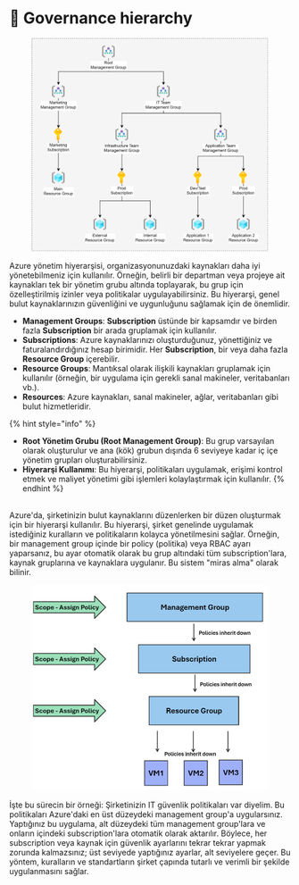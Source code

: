 # 👑 Governance hierarchy

<figure><img src="../.gitbook/assets/1705731815375.png" alt=""><figcaption></figcaption></figure>

Azure yönetim hiyerarşisi, organizasyonunuzdaki kaynakları daha iyi yönetebilmeniz için kullanılır. Örneğin, belirli bir departman veya projeye ait kaynakları tek bir yönetim grubu altında toplayarak, bu grup için özelleştirilmiş izinler veya politikalar uygulayabilirsiniz. Bu hiyerarşi, genel bulut kaynaklarınızın güvenliğini ve uygunluğunu sağlamak için de önemlidir.

* **Management Groups**: **Subscription** üstünde bir kapsamdır ve birden fazla **Subscription** bir arada gruplamak için kullanılır.
* **Subscriptions**: Azure kaynaklarınızı oluşturduğunuz, yönettiğiniz ve faturalandırdığınız hesap birimidir. Her **Subscription**, bir veya daha fazla **Resource Group** içerebilir.
* **Resource Groups**: Mantıksal olarak ilişkili kaynakları gruplamak için kullanılır (örneğin, bir uygulama için gerekli sanal makineler, veritabanları vb.).
* **Resources**: Azure kaynakları, sanal makineler, ağlar, veritabanları gibi bulut hizmetleridir.

{% hint style="info" %}
* **Root Yönetim Grubu (Root Management Group)**: Bu grup varsayılan olarak oluşturulur ve ana (kök) grubun dışında 6 seviyeye kadar iç içe yönetim grupları oluşturabilirsiniz.
* **Hiyerarşi Kullanımı**: Bu hiyerarşi, politikaları uygulamak, erişimi kontrol etmek ve maliyet yönetimi gibi işlemleri kolaylaştırmak için kullanılır.
{% endhint %}

\
Azure'da, şirketinizin bulut kaynaklarını düzenlerken bir düzen oluşturmak için bir hiyerarşi kullanılır. Bu hiyerarşi, şirket genelinde uygulamak istediğiniz kuralların ve politikaların kolayca yönetilmesini sağlar. Örneğin, bir management group içinde bir policy (politika) veya RBAC ayarı yaparsanız, bu ayar otomatik olarak bu grup altındaki tüm subscription'lara, kaynak gruplarına ve kaynaklara uygulanır. Bu sistem "miras alma" olarak bilinir.

<figure><img src="../.gitbook/assets/image-1.png" alt="" width="563"><figcaption></figcaption></figure>

İşte bu sürecin bir örneği: Şirketinizin IT güvenlik politikaları var diyelim. Bu politikaları Azure'daki en üst düzeydeki management group'a uygularsınız. Yaptığınız bu uygulama, alt düzeydeki tüm management group'lara ve onların içindeki subscription'lara otomatik olarak aktarılır. Böylece, her subscription veya kaynak için güvenlik ayarlarını tekrar tekrar yapmak zorunda kalmazsınız; üst seviyede yaptığınız ayarlar, alt seviyelere geçer. Bu yöntem, kuralların ve standartların şirket çapında tutarlı ve verimli bir şekilde uygulanmasını sağlar.





